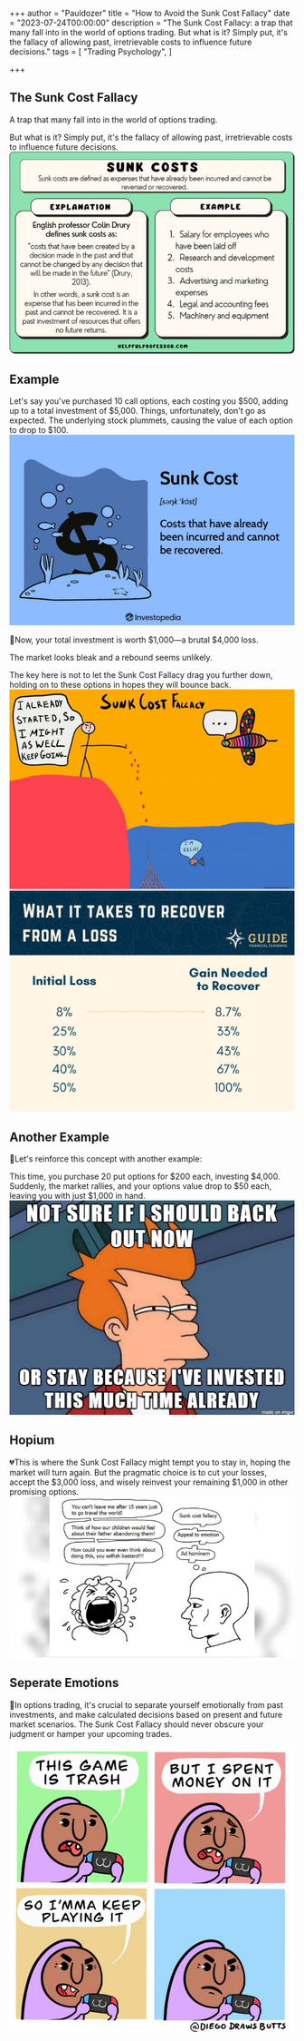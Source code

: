 +++
author = "Pauldozer"
title = "How to Avoid the Sunk Cost Fallacy"
date = "2023-07-24T00:00:00"
description = "The Sunk Cost Fallacy: a trap that many fall into in the world of options trading. But what is it? Simply put, it's the fallacy of allowing past, irretrievable costs to influence future decisions."
tags = [
    "Trading Psychology",
]

+++

## The Sunk Cost Fallacy
A trap that many fall into in the world of options trading. 

But what is it? Simply put, it's the fallacy of allowing past, irretrievable costs to influence future decisions.
![](images/explanation.jpeg)


## Example

Let's say you've purchased 10 call options, each costing you $500, adding up to a total investment of $5,000. Things, unfortunately, don't go as expected. The underlying stock plummets, causing the value of each option to drop to $100.
![](images/definition.jpeg)


🔻Now, your total investment is worth $1,000—a brutal $4,000 loss. 

The market looks bleak and a rebound seems unlikely. 

The key here is not to let the Sunk Cost Fallacy drag you further down, holding on to these options in hopes they will bounce back.
![](images/apathy.jpeg)
![](images/losses.png)

## Another Example
🔑Let's reinforce this concept with another example: 

This time, you purchase 20 put options for $200 each, investing $4,000. Suddenly, the market rallies, and your options value drop to $50 each, leaving you with just $1,000 in hand.
![](images/thinking.png)

## Hopium
💔This is where the Sunk Cost Fallacy might tempt you to stay in, hoping the market will turn again. But the pragmatic choice is to cut your losses, accept the $3,000 loss, and wisely reinvest your remaining $1,000 in other promising options.
![](images/meme.jpeg)

## Seperate Emotions
🌱In options trading, it's crucial to separate yourself emotionally from past investments, and make calculated decisions based on present and future market scenarios. The Sunk Cost Fallacy should never obscure your judgment or hamper your upcoming trades.

![](images/seperate.jpeg)
